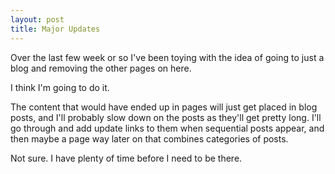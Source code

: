 ```yaml
---
layout: post
title: Major Updates
---
```


Over the last few week or so I've been toying with the idea of going to just a blog and removing the other pages on here.

I think I'm going to do it.

The content that would have ended up in pages will just get placed in blog posts, and I'll probably slow down on the posts as they'll get pretty long. I'll go through and add update links to them when sequential posts appear, and then maybe a page way later on that combines categories of posts.

Not sure. I have plenty of time before I need to be there.
